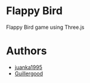 # Flappy Bird
Flappy Bird game using Three.js


# Authors
- [juanka1995](https://github.com/juanka1995)
- [Guillergood](https://github.com/Guillergood)
